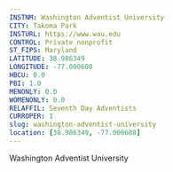 ```yaml
---
INSTNM: Washington Adventist University
CITY: Takoma Park
INSTURL: https://www.wau.edu
CONTROL: Private nonprofit
ST_FIPS: Maryland
LATITUDE: 38.986349
LONGITUDE: -77.000608
HBCU: 0.0
PBI: 1.0
MENONLY: 0.0
WOMENONLY: 0.0
RELAFFIL: Seventh Day Adventists
CURROPER: 1
slug: washington-adventist-university
location: [38.986349, -77.000608]
---
```

Washington Adventist University